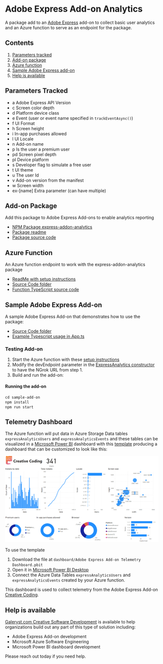 # Adobe Express Add-on Analytics

A package add to an [Adobe Express](https://new.express.adobe.com/) add-on to collect basic user analytics and an Azure function to serve as an endpoint for the package.

## Contents

1. [Parameters tracked](#parameters-tracked)
2. [Add-on package](#add-on-package)
3. [Azure function](#azure-function)
4. [Sample Adobe Express add-on](#sample-adobe-express-add-on)
5. [Help is available](#help-is-available)

## Parameters Tracked

- a Adobe Express API Version
- c Screen color depth
- d Platform device class
- e Event (user or event name specified in `trackEventAsync()`)
- f UI Format
- h Screen height
- i In-app purchases allowed
- l UI Locale
- n Add-on name
- p Is the user a premium user
- pd Screen pixel depth
- pl Device platform
- s Developer flag to simulate a free user
- t UI theme
- u The user Id
- v Add-on version from the manifest
- w Screen width
- ex-[name] Extra parameter (can have multiple)

## Add-on Package

Add this package to Adobe Express Add-ons to enable analytics reporting

- [NPM Package express-addon-analytics](https://www.npmjs.com/package/express-addon-analytics)
- [Package readme](addon-package/readme.md)
- [Package source code](addon-package/src/ExpressAnalytics.ts)

## Azure Function

An Azure function endpoint to work with the express-addon-analytics package

- [ReadMe with setup instructions](azure-function/readme.md)
- [Source Code folder](azure-function)
- [Function TypeScript source code](azure-function/src/functions/expressAnalytics.ts)

## Sample Adobe Express Add-on

A sample Adobe Express Add-on that demonstrates how to use the package:

- [Source Code folder](sample-add-on)
- [Example Typescript usage in App.ts](sample-add-on/src/ui/components/App.ts)

### Testing Add-on

1. Start the Azure function with these [setup instructions](azure-function/readme.md)
2. Modify the devEndpoint parameter in the [ExpressAnalytics constructor](sample-add-on/src/ui/components/App.ts) to have the NGrok URL from step 1.
3. Build and run the add-on:

#### Running the add-on

    cd sample-add-on
    npm install
    npm run start

## Telemetry Dashboard

The Azure function will put data in Azure Storage Data tables `expressAnalyticsUsers` and `expressAnalyticsEvents` and these tables can be visualized in a [Microsoft Power BI](https://www.microsoft.com/en-us/power-platform/products/power-bi) dashboard with this [template](dashboard/Adobe%20Express%20Add-on%20Telemetry%20Dashboard.pbit) producing a dashboard that can be customized to look like this:

![Creative Coding Add-on Telemetry Dashboard](/dashboard/creative-coding-dashboard.png)

To use the template

1. Download the file at `dashboard/Adobe Express Add-on Telemetry Dashboard.pbit`
2. Open it in [Microsoft Power BI Desktop](https://www.microsoft.com/en-us/power-platform/products/power-bi)
3. Connect the Azure Data Tables  `expressAnalyticsUsers` and `expressAnalyticsEvents` created by your Azure function.

This dashboard is used to collect telemetry from the Adobe Express Add-on [Creative Coding](https://adobesparkpost.app.link/TR9Mb7TXFLb?addOnId=w2ji95k72).

## Help is available

[Galeryst.com Creative Software Development](https://blog.galeryst.com/galeryst-custom-creative-software-development/) is available to help organizations build out any part of this type of solution including:

- Adobe Express Add-on development
- Microsoft Azure Software Engineering
- Microsoft Power BI dashboard development

Please reach out today if you need help.
